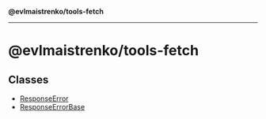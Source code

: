 **@evlmaistrenko/tools-fetch**

---

# @evlmaistrenko/tools-fetch

## Classes

- [ResponseError](classes/ResponseError.md)
- [ResponseErrorBase](classes/ResponseErrorBase.md)
